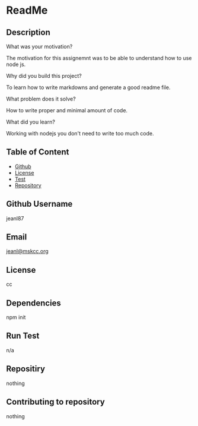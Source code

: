 # ReadMe
  ## Description

  What was your motivation?
  
  The motivation for this assignemnt was to be able to understand how to use node js. 
  
  Why did you build this project?
  
  To learn how to write markdowns and generate a good readme file. 
  
  What problem does it solve?
  
  How to write proper and minimal amount of code. 
  
  What did you learn? 
  
  Working with nodejs you don't need to write too much code. 

  ## Table of Content
  * [Github](#github)
  * [License](#license)
  * [Test](#test)
  * [Repository](#respository)
  
  
  ## Github Username 
   jeanl87

  ## Email 
   jeanl@mskcc.org

  ## License 
   cc

  ## Dependencies  
   npm init

  ## Run Test 
   n/a

  ## Repositiry 
   nothing

  ## Contributing to repository
   nothing
